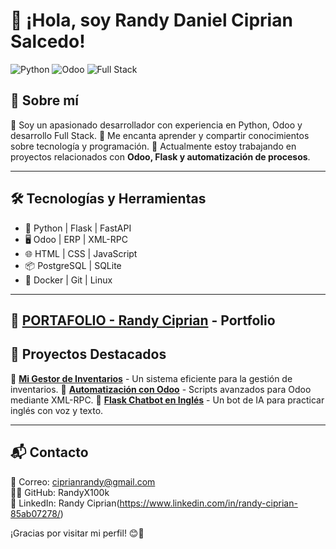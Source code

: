 # 👋 ¡Hola, soy Randy Daniel Ciprian Salcedo!

![Python](https://img.shields.io/badge/Python-Developer-blue.svg)
![Odoo](https://img.shields.io/badge/Odoo-Expert-purple.svg)
![Full Stack](https://img.shields.io/badge/Full--Stack-Developer-orange.svg)

## 🚀 Sobre mí
🔹 Soy un apasionado desarrollador con experiencia en Python, Odoo y desarrollo Full Stack. 
🔹 Me encanta aprender y compartir conocimientos sobre tecnología y programación.
🔹 Actualmente estoy trabajando en proyectos relacionados con **Odoo, Flask y automatización de procesos**.

---

## 🛠️ Tecnologías y Herramientas
- 🐍 Python | Flask | FastAPI
- 🖥️ Odoo | ERP | XML-RPC
- 🌐 HTML | CSS | JavaScript
- 📦 PostgreSQL | SQLite
- 🚀 Docker | Git | Linux

---
📌 **[PORTAFOLIO - Randy Ciprian](https://randyciprian.netlify.app/)** - Portfolio
---
## 📌 Proyectos Destacados
📌 **[Mi Gestor de Inventarios](https://github.com/tu-usuario/mi-gestor-inventarios)** - Un sistema eficiente para la gestión de inventarios.
📌 **[Automatización con Odoo](https://github.com/tu-usuario/automatizacion-odoo)** - Scripts avanzados para Odoo mediante XML-RPC.
📌 **[Flask Chatbot en Inglés](https://github.com/tu-usuario/flask-chatbot)** - Un bot de IA para practicar inglés con voz y texto.


---

## 📬 Contacto
📧 Correo: ciprianrandy@gmail.com  
👨‍💻 GitHub: RandyX100k  
📜 LinkedIn: Randy Ciprian(https://www.linkedin.com/in/randy-ciprian-85ab07278/)

¡Gracias por visitar mi perfil! 😊🚀

